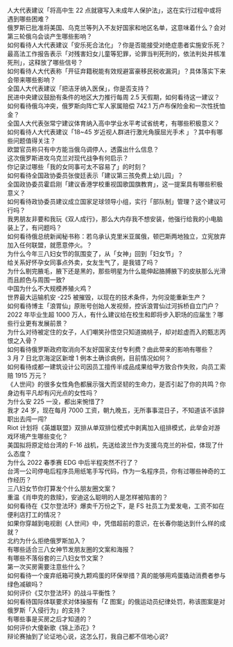 人大代表建议「将高中生 22 点就寝写入未成年人保护法」，这在实行过程中或将遇到哪些困难？  
俄罗斯已批准将美国、乌克兰等列入不友好国家和地区名单，这意味着什么？会对第三轮俄乌会谈产生哪些影响？  
如何看待人大代表建议「安乐死合法化」？你是否能接受对绝症患者实施安乐死？  
最高法工作报告表示「对残害妇女儿童等犯罪，论罪当判死刑的，依法判处并核准死刑」，这释放了哪些信号？  
如何看待人大代表称「开征弃籍税能有效规避富豪移民税收漏洞」？具体落实下来会带来哪些影响？  
全国人大代表建议「把洁牙纳入医保」，你是否支持？  
民进中央建议鼓励有条件的地区大力推行每周 2.5 天假期，如何看待这一建议？  
如何看待俄乌冲突，俄罗斯向阵亡军人家属赔偿 742.1 万卢布保险金和一次性抚恤金？  
全国人大代表张常宁建议体育纳入高中学业水平考试省统考，有哪些积极意义？  
如何看待人大代表建议「18~45 岁近视人群进行激光角膜屈光手术 」？其中有哪些问题值得关注？  
欧盟官员称只有中方能当俄乌调停人，透露出什么信息？  
这次俄罗斯进攻乌克兰对现代战争有何启示？  
你记录过哪些「我的女同事可太不容易了」的时刻？  
如何看待全国政协委员张俊廷表示「建议第三孩免费上幼儿园」？  
全国政协委员霍启刚「建议香港学校重视国歌国旗教育」，这一提案具有哪些积极意义？  
如何看待政协委员建议成立国家足球领导小组，实行「部队制」管理？这个建议可行吗？  
我男朋友非要和我玩《双人成行》，那么大内存我不想安装，他强行给我的小电脑装上了，有问题吗？  
如何看待俄总统新闻秘书称：若乌承认克里米亚属俄，顿巴斯两地独立，立宪放弃加入任何联盟，就愿意停火。？  
为什么今年三八妇女节的氛围变了，从「女神」回到「妇女节」？  
给关系好怀孕女同事点外卖，女友生气了，是我错了吗？  
为什么剔完腋毛，腋下还是黑的，那些明星为什么能伸起胳膊腋下的皮肤那么光滑而且颜色与周围一致?  
中国为什么不大规模养殖火鸡？  
世界最大运输机安 -225 被摧毁，以现在的技术条件，为何没能重新生产？  
如何看待博主「浪胃仙」原账号创始人发视频，控诉浪胃仙过河拆桥自立门户？  
2022 年毕业生超 1000 万人，有什么建议给在校生和即将步入职场的应届生？哪些行业更有发展前景？  
为什么对待被定住的女子，人们嘲笑孙悟空只知道摘桃子，却对趁虚而入的甄志丙恨之入骨？  
如何看待俄罗斯政府取消向不友好国家支付专利费？由此带来的影响有哪些？  
3 月 7 日北京海淀区新增 1 例本土确诊病例，目前情况如何？  
如何看待成都一建筑设计公司因员工擅传半成品成果给甲方致合作失败，向员工索赔 1915 万元？  
《人世间》的很多女性角色都展示强大而坚韧的生命力，是否引起了你的共鸣？你身边有平凡却有闪光点的女性吗？  
为什么安 225 一没，都出来惋惜了?  
我才 24 岁，现在每月 7000 工资，朝九晚五，无所事事混日子，不知道该不该辞职出去闯一闯?  
Riot 计划将《英雄联盟》双排从单双排位模式中剥离加入组排模式，此举会对游戏环境产生哪些变化？  
美国拟将原定给台湾的 F-16 战机，先送给波兰作为支援乌克兰的补偿，体现了什么态度？  
为什么 2022 春季赛 EDG 中后半程突然不行了？  
台湾一公司停电后程序员用纸笔手写代码，作为一名程序员，你有过哪些神奇的工作经历？  
三八妇女节你打算发个什么朋友圈文案？  
重温《肖申克的救赎》，安迪这么聪明的人是怎样被陷害的？  
如何看待在《艾尔登法环》爆卖千万份之下，是 FS 社员工为爱发电，工资不如在便利店打工的情况？  
如果你穿越到电视剧《人世间》中，凭借超前的意识，在长春你能达到什么样的成就？  
北约为什么拒绝俄罗斯加入？  
有哪些适合三八女神节发朋友圈的文案和海报？  
有哪些不落俗套的三八妇女节文案？  
第一次买房需要注意些什么？  
如何看待一个废弃纸箱可换九颗鸡蛋的环保举措？真的能够用鸡蛋撬动消费者参与绿色减碳吗？  
如何评价《艾尔登法环》的战斗平衡性？  
如何看待国际体联要求对体操服有「Z 图案」的俄运动员纪律处罚，称该图案是对俄罗斯「入侵行为」的支持？  
有哪些事是买房之后才知道的？  
如何评价大傻新歌《锦上添花》?  
辩论赛抽到了论证地心说，这怎么打，我自己都不信地心说?  
